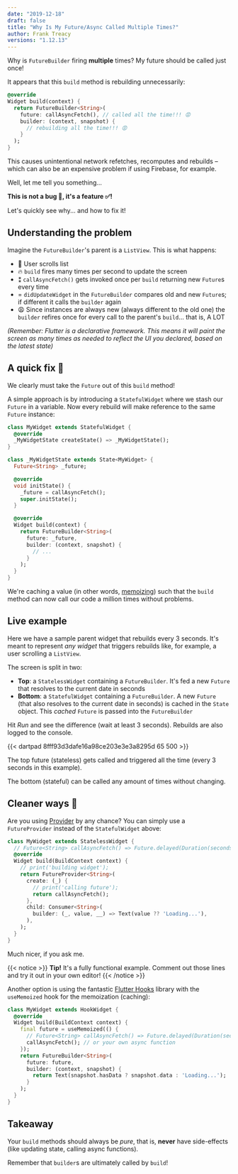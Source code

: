 ```yaml
---
date: "2019-12-18"
draft: false
title: "Why Is My Future/Async Called Multiple Times?"
author: Frank Treacy
versions: "1.12.13"
---
```


Why is `FutureBuilder` firing **multiple** times? My future should be called just once!

It appears that this `build` method is rebuilding unnecessarily:

```dart
@override
Widget build(context) {
  return FutureBuilder<String>(
    future: callAsyncFetch(), // called all the time!!! 😡
    builder: (context, snapshot) {
      // rebuilding all the time!!! 😡
    }
  );
}
```

This causes unintentional network refetches, recomputes and rebuilds – which can also be an expensive problem if using Firebase, for example.

Well, let me tell you something...

**This is not a bug 🐞, it's a feature ✅!**

Let's quickly see why... and how to fix it!

## Understanding the problem

Imagine the `FutureBuilder`'s parent is a `ListView`. This is what happens:

- 🧻 User scrolls list
- 🔥 `build` fires many times per second to update the screen
- ⁑ `callAsyncFetch()` gets invoked once per `build` returning new `Future`s every time
- = `didUpdateWidget` in the `FutureBuilder` compares old and new `Future`s; if different it calls the `builder` again
- 😩 Since instances are always new (always different to the old one) the `builder` refires once for every call to the parent's `build`... that is, A LOT

_(Remember: Flutter is a *declarative* framework. This means it will paint the screen as many times as needed to reflect the UI you declared, based on the latest state)_

## A quick fix 🔧

We clearly must take the `Future` out of this `build` method!

A simple approach is by introducing a `StatefulWidget` where we stash our `Future` in a variable. Now every rebuild will make reference to the same `Future` instance:

```dart
class MyWidget extends StatefulWidget {
  @override
  _MyWidgetState createState() => _MyWidgetState();
}

class _MyWidgetState extends State<MyWidget> {
  Future<String> _future;

  @override
  void initState() {
    _future = callAsyncFetch();
    super.initState();
  }

  @override
  Widget build(context) {
    return FutureBuilder<String>(
      future: _future,
      builder: (context, snapshot) {
        // ...
      }
    );
  }
}
```

We're caching a value (in other words, [memoizing](https://en.wikipedia.org/wiki/Memoization)) such that the `build` method can now call our code a million times without problems.

## Live example

Here we have a sample parent widget that rebuilds every 3 seconds. It's meant to represent _any widget_ that triggers rebuilds like, for example, a user scrolling a `ListView`.

The screen is split in two:

- **Top**: a `StatelessWidget` containing a `FutureBuilder`. It's fed a new `Future` that resolves to the current date in seconds
- **Bottom**: a `StatefulWidget` containing a `FutureBuilder`. A new `Future` (that also resolves to the current date in seconds) is cached in the `State` object. This _cached_ `Future` is passed into the `FutureBuilder`

Hit _Run_ and see the difference (wait at least 3 seconds). Rebuilds are also logged to the console.

{{< dartpad 8fff93d3dafe16a98ce203e3e3a8295d 65 500 >}}

The top future (stateless) gets called and triggered all the time (every 3 seconds in this example).

The bottom (stateful) can be called any amount of times without changing.

## Cleaner ways 🛀

Are you using [Provider](https://pub.dev/packages/provider) by any chance? You can simply use a `FutureProvider` instead of the `StatefulWidget` above:

```dart
class MyWidget extends StatelessWidget {
  // Future<String> callAsyncFetch() => Future.delayed(Duration(seconds: 2), () => "hi");
  @override
  Widget build(BuildContext context) {
    // print('building widget');
    return FutureProvider<String>(
      create: (_) {
        // print('calling future');
        return callAsyncFetch();
      },
      child: Consumer<String>(
        builder: (_, value, __) => Text(value ?? 'Loading...'),
      ),
    );
  }
}
```

Much nicer, if you ask me.

{{< notice >}}
**Tip!** It's a fully functional example. Comment out those lines and try it out in your own editor!
{{< /notice >}}

Another option is using the fantastic [Flutter Hooks](https://pub.dev/packages/flutter_hooks) library with the `useMemoized` hook for the memoization (caching):

```dart
class MyWidget extends HookWidget {
  @override
  Widget build(BuildContext context) {
    final future = useMemoized(() {
      // Future<String> callAsyncFetch() => Future.delayed(Duration(seconds: 2), () => "hi");
      callAsyncFetch(); // or your own async function
    });
    return FutureBuilder<String>(
      future: future,
      builder: (context, snapshot) {
        return Text(snapshot.hasData ? snapshot.data : 'Loading...');
      }
    );
  }
}
```

## Takeaway

Your `build` methods should always be _pure_, that is, **never** have side-effects (like updating state, calling async functions).

Remember that `builder`s are ultimately called by `build`!
